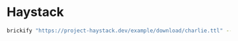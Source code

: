 # Haystack

```sh
brickify "https://project-haystack.dev/example/download/charlie.ttl" --input-type haystack --output charlie-brick.ttl
```